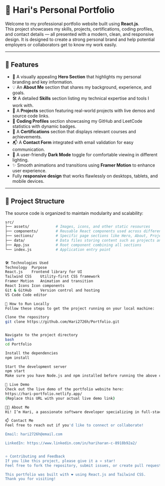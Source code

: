 # 🚀 Hari's Personal Portfolio

Welcome to my professional portfolio website built using **React.js**.  
This project showcases my skills, projects, certifications, coding profiles, and contact details — all presented with a modern, clean, and responsive design. It is designed to create a strong personal brand and help potential employers or collaborators get to know my work easily.

---

## 🌟 Features

- 🎯 A visually appealing **Hero Section** that highlights my personal branding and key information.
- 💡 An **About Me** section that shares my background, experience, and goals.
- 🛠️ A detailed **Skills** section listing my technical expertise and tools I work with.
- 🚧 A **Projects** section featuring real-world projects with live demos and source code links.
- 🧠 **Coding Profiles** section showcasing my GitHub and LeetCode statistics with dynamic badges.
- 📜 A **Certifications** section that displays relevant courses and achievements.
- 📬 A **Contact Form** integrated with email validation for easy communication.
- 🌙 A user-friendly **Dark Mode** toggle for comfortable viewing in different lighting.
- ✨ Smooth animations and transitions using **Framer Motion** to enhance user experience.
- Fully **responsive design** that works flawlessly on desktops, tablets, and mobile devices.

---

## 📁 Project Structure

The source code is organized to maintain modularity and scalability:

```bash
src/
├── assets/            # Images, icons, and other static resources
├── components/        # Reusable React components used across different pages
├── sections/          # Specific page sections like Hero, About, Projects, etc.
├── data/              # Data files storing content such as projects and skills
├── App.jsx            # Root component combining all sections
└── index.js           # Application entry point


🛠️ Technologies Used
Technology	Purpose
React.js	Frontend library for UI
Tailwind CSS	Utility-first CSS framework
Framer Motion	Animation and transition
React Icons	Icon components
Git & GitHub	Version control and hosting
VS Code	Code editor

🚀 How to Run Locally
Follow these steps to get the project running on your local machine:

Clone the repository
git clone https://github.com/Hari2726h/Portfolio.git


Navigate to the project directory
bash
cd Portfolio

Install the dependencies
npm install

Start the development server
npm start
Make sure you have Node.js and npm installed before running the above commands.

📸 Live Demo
Check out the live demo of the portfolio website here:
https://hari-portfolio.netlify.app/
(Replace this URL with your actual live demo link)

🧑‍💻 About Me
Hi! I’m Hari, a passionate software developer specializing in full-stack web development and cloud computing. I enjoy solving complex problems and continuously learning new technologies to build efficient, scalable applications. This portfolio reflects my journey and growth as a developer.

📫 Contact Me
Feel free to reach out if you'd like to connect or collaborate!

Email: hari2726h@email.com

LinkedIn: https://www.linkedin.com/in/hariharan-c-8918b92a2/


⭐ Contributing and Feedback
If you like this project, please give it a ⭐ star!
Feel free to fork the repository, submit issues, or create pull requests to improve the project.

This portfolio was built with ❤️ using React.js and Tailwind CSS.
Thank you for visiting!

